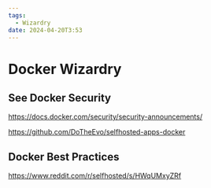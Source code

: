 ```yaml
---
tags:
  - Wizardry
date: 2024-04-20T3:53
---
```

<!-- 2024-04-20 (April 20, 2024 3:53 AM Saturday) -->

# Docker Wizardry

## See Docker Security
https://docs.docker.com/security/security-announcements/ 

https://github.com/DoTheEvo/selfhosted-apps-docker 

## Docker Best Practices
https://www.reddit.com/r/selfhosted/s/HWqUMxyZRf 
